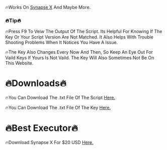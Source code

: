 🔥Works On [Synapse X](https://x.synapse.to/?adlt=strict&toWww=1&redig=D2C19EA1823A410AA8EF7AB7CF653812) And Maybe More.


### 🔥Tip🔥


🔥Press F9 To Veiw The Output Of The Script. Its Helpful For Knowing If The Key Or Your Script Version Are Not Matched. It  Also Helps With Trouble Shooting Problems When It Notices You Have A Issue.

🔥The Key Also Changes Every Now And Then, So Keep An Eye Out For Vaild Keys If Yours Is Not Vaild. The Key Will Also Sometimes Not Be On This Website.


# 🔥Downloads🔥


🔥You Can Download The .txt File Of The Script [Here.](https://cdn.discordapp.com/attachments/998376310600638474/1011743050512482394/message.txt)

🔥You Can Download The .txt File Of The Key [Here.](https://cdn.discordapp.com/attachments/998376310600638474/1010390737734598797/message.txt)


# 🔥Best Executor🔥


🔥Download Synapse X For $20 USD [Here.](https://x.synapse.to/?adlt=strict&toWww=1&redig=D2C19EA1823A410AA8EF7AB7CF653812)

